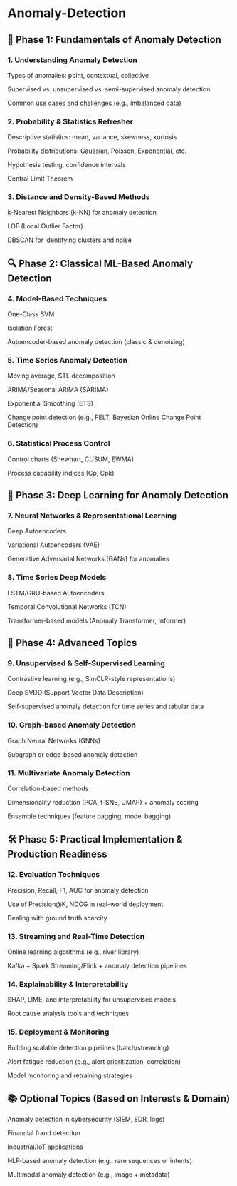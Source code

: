# Anomaly-Detection

## 🧱 Phase 1: Fundamentals of Anomaly Detection
### 1. Understanding Anomaly Detection
Types of anomalies: point, contextual, collective

Supervised vs. unsupervised vs. semi-supervised anomaly detection

Common use cases and challenges (e.g., imbalanced data)

### 2. Probability & Statistics Refresher
Descriptive statistics: mean, variance, skewness, kurtosis

Probability distributions: Gaussian, Poisson, Exponential, etc.

Hypothesis testing, confidence intervals

Central Limit Theorem

### 3. Distance and Density-Based Methods
k-Nearest Neighbors (k-NN) for anomaly detection

LOF (Local Outlier Factor)

DBSCAN for identifying clusters and noise

## 🔍 Phase 2: Classical ML-Based Anomaly Detection
### 4. Model-Based Techniques
One-Class SVM

Isolation Forest

Autoencoder-based anomaly detection (classic & denoising)

### 5. Time Series Anomaly Detection
Moving average, STL decomposition

ARIMA/Seasonal ARIMA (SARIMA)

Exponential Smoothing (ETS)

Change point detection (e.g., PELT, Bayesian Online Change Point Detection)

### 6. Statistical Process Control
Control charts (Shewhart, CUSUM, EWMA)

Process capability indices (Cp, Cpk)

## 🤖 Phase 3: Deep Learning for Anomaly Detection
### 7. Neural Networks & Representational Learning
Deep Autoencoders

Variational Autoencoders (VAE)

Generative Adversarial Networks (GANs) for anomalies

### 8. Time Series Deep Models
LSTM/GRU-based Autoencoders

Temporal Convolutional Networks (TCN)

Transformer-based models (Anomaly Transformer, Informer)

## 🧠 Phase 4: Advanced Topics
### 9. Unsupervised & Self-Supervised Learning
Contrastive learning (e.g., SimCLR-style representations)

Deep SVDD (Support Vector Data Description)

Self-supervised anomaly detection for time series and tabular data

### 10. Graph-based Anomaly Detection
Graph Neural Networks (GNNs)

Subgraph or edge-based anomaly detection

### 11. Multivariate Anomaly Detection
Correlation-based methods

Dimensionality reduction (PCA, t-SNE, UMAP) + anomaly scoring

Ensemble techniques (feature bagging, model bagging)

## 🛠️ Phase 5: Practical Implementation & Production Readiness
### 12. Evaluation Techniques
Precision, Recall, F1, AUC for anomaly detection

Use of Precision@K, NDCG in real-world deployment

Dealing with ground truth scarcity

### 13. Streaming and Real-Time Detection
Online learning algorithms (e.g., river library)

Kafka + Spark Streaming/Flink + anomaly detection pipelines

### 14. Explainability & Interpretability
SHAP, LIME, and interpretability for unsupervised models

Root cause analysis tools and techniques

### 15. Deployment & Monitoring
Building scalable detection pipelines (batch/streaming)

Alert fatigue reduction (e.g., alert prioritization, correlation)

Model monitoring and retraining strategies

## 📚 Optional Topics (Based on Interests & Domain)
Anomaly detection in cybersecurity (SIEM, EDR, logs)

Financial fraud detection

Industrial/IoT applications

NLP-based anomaly detection (e.g., rare sequences or intents)

Multimodal anomaly detection (e.g., image + metadata)
